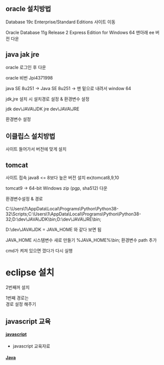 ##     oracle 설치방법

Database 19c Enterprise/Standard Editions 사이트 이동

Oracle Database 11g Release 2 Express Edition for Windows 64 맨아래 ee 버전 다운

##   java jak jre


oracle 로그인 후 다운


oracle 비번 Jpi4371998

java SE 8u251 -> Java SE 8u251 -> 맨 밑으로 내려서 window 64

jdk,jre 설치 시 설치경로 설정 & 환경변수 설정 	

jdk dev\JAVA\JDK
jre dev\JAVA\JRE


환경변수 설정

##    이클립스 설치방법

사이트 들어가서 버전에 맞게 설치

##    tomcat 

사이트 접속 java8 <= 8보다 높은 버전 설치 ex)tomcat8,9,10

tomcat9 -> 64-bit Windows zip (pgp, sha512) 다운


환경변수설정 & 경로  

C:\Users\1\AppData\Local\Programs\Python\Python38-32\Scripts\;C:\Users\1\AppData\Local\Programs\Python\Python38-32\;D:\dev\JAVA\JDK\bin;D:\dev\JAVA\JRE\bin;

D:\dev\JAVA\JDK = JAVA_HOME 와 같다 보면 됨

JAVA_HOME 시스템변수 새로 만들기
%JAVA_HOME%\bin; 환경변수 path 추가

cmd가 켜져 있으면 껐다가 다시 실행 



# eclipse 설치

2번째꺼 설치  

1번째 경로는  
경로 설정 해주기

## javascript 교육

#### [javascript](./교육자료)
- javascript 교육자료

#### [Java](./교육자료)

